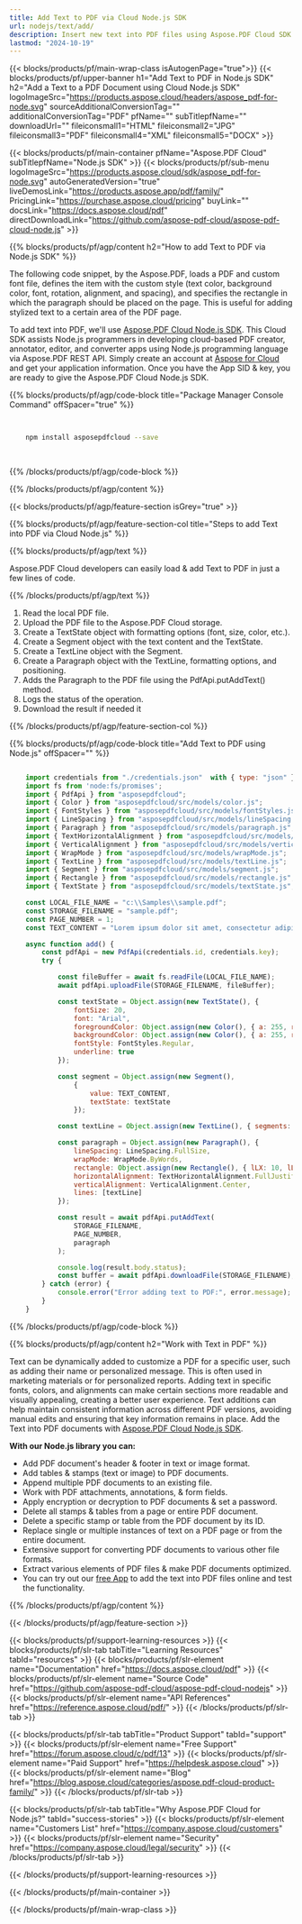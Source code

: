 ```yaml
---
title: Add Text to PDF via Cloud Node.js SDK 
url: nodejs/text/add/
description: Insert new text into PDF files using Aspose.PDF Cloud SDK in Node.js.
lastmod: "2024-10-19"
---
```


{{< blocks/products/pf/main-wrap-class isAutogenPage="true">}}
{{< blocks/products/pf/upper-banner h1="Add Text to PDF in Node.js SDK" h2="Add a Text to a PDF Document using Cloud Node.js SDK" logoImageSrc="https://products.aspose.cloud/headers/aspose_pdf-for-node.svg" sourceAdditionalConversionTag="" additionalConversionTag="PDF" pfName="" subTitlepfName="" downloadUrl="" fileiconsmall1="HTML" fileiconsmall2="JPG" fileiconsmall3="PDF" fileiconsmall4="XML" fileiconsmall5="DOCX" >}}

{{< blocks/products/pf/main-container pfName="Aspose.PDF Cloud" subTitlepfName="Node.js SDK" >}}
{{< blocks/products/pf/sub-menu logoImageSrc="https://products.aspose.cloud/sdk/aspose_pdf-for-node.svg"
autoGeneratedVersion="true"
liveDemosLink="https://products.aspose.app/pdf/family/" PricingLink="https://purchase.aspose.cloud/pricing" buyLink="" docsLink="https://docs.aspose.cloud/pdf"  directDownloadLink="https://github.com/aspose-pdf-cloud/aspose-pdf-cloud-node.js" >}}

{{% blocks/products/pf/agp/content h2="How to add Text to PDF via Node.js SDK" %}}

The following code snippet, by the Aspose.PDF, loads a PDF and custom font file, defines the item with the custom style (text color, background color, font, rotation, alignment, and spacing), and specifies the rectangle in which the paragraph should be placed on the page. This is useful for adding stylized text to a certain area of the PDF page.

To add text into PDF, we'll use
[Aspose.PDF Cloud Node.js SDK](https://products.aspose.cloud/pdf/nodejs/). This Cloud SDK assists Node.js programmers in developing cloud-based PDF creator, annotator, editor, and converter apps using Node.js programming language via Aspose.PDF REST API. Simply create an account at [Aspose for Cloud](https://dashboard.aspose.cloud/#/apps) and get your application information. Once you have the App SID & key, you are ready to give the Aspose.PDF Cloud Node.js SDK.

{{% blocks/products/pf/agp/code-block title="Package Manager Console Command" offSpacer="true" %}}

```bash

     
    npm install asposepdfcloud --save
     
     

```

{{% /blocks/products/pf/agp/code-block %}}

{{% /blocks/products/pf/agp/content %}}

{{< blocks/products/pf/agp/feature-section isGrey="true" >}}

{{% blocks/products/pf/agp/feature-section-col title="Steps to add Text into PDF via Cloud Node.js" %}}

{{% blocks/products/pf/agp/text %}}

Aspose.PDF Cloud developers can easily load & add Text to PDF in just a few lines of code.

{{% /blocks/products/pf/agp/text %}}

1. Read the local PDF file.
1. Upload the PDF file to the Aspose.PDF Cloud storage.
1. Create a TextState object with formatting options (font, size, color, etc.).
1. Create a Segment object with the text content and the TextState.
1. Create a TextLine object with the Segment.
1. Create a Paragraph object with the TextLine, formatting options, and positioning.
1. Adds the Paragraph to the PDF file using the PdfApi.putAddText() method.
1. Logs the status of the operation.
1. Download the result if needed it

{{% /blocks/products/pf/agp/feature-section-col %}}


{{% blocks/products/pf/agp/code-block title="Add Text to PDF using Node.js" offSpacer="" %}}

```js

    import credentials from "./credentials.json"  with { type: "json" };
    import fs from 'node:fs/promises';
    import { PdfApi } from "asposepdfcloud";
    import { Color } from "asposepdfcloud/src/models/color.js";
    import { FontStyles } from "asposepdfcloud/src/models/fontStyles.js";
    import { LineSpacing } from "asposepdfcloud/src/models/lineSpacing.js";
    import { Paragraph } from "asposepdfcloud/src/models/paragraph.js";
    import { TextHorizontalAlignment } from "asposepdfcloud/src/models/textHorizontalAlignment.js";
    import { VerticalAlignment } from "asposepdfcloud/src/models/verticalAlignment.js";
    import { WrapMode } from "asposepdfcloud/src/models/wrapMode.js";
    import { TextLine } from "asposepdfcloud/src/models/textLine.js";
    import { Segment } from "asposepdfcloud/src/models/segment.js";
    import { Rectangle } from "asposepdfcloud/src/models/rectangle.js";
    import { TextState } from "asposepdfcloud/src/models/textState.js";

    const LOCAL_FILE_NAME = "c:\\Samples\\sample.pdf";
    const STORAGE_FILENAME = "sample.pdf";
    const PAGE_NUMBER = 1;
    const TEXT_CONTENT = "Lorem ipsum dolor sit amet, consectetur adipiscing elit.";

    async function add() {
        const pdfApi = new PdfApi(credentials.id, credentials.key);
        try {

            const fileBuffer = await fs.readFile(LOCAL_FILE_NAME);
            await pdfApi.uploadFile(STORAGE_FILENAME, fileBuffer);

            const textState = Object.assign(new TextState(), {
                fontSize: 20,
                font: "Arial",
                foregroundColor: Object.assign(new Color(), { a: 255, r: 0, g: 0, b: 255 }),
                backgroundColor: Object.assign(new Color(), { a: 255, r: 255, g: 255, b: 0 }),
                fontStyle: FontStyles.Regular,
                underline: true
            });

            const segment = Object.assign(new Segment(),
                {
                    value: TEXT_CONTENT,
                    textState: textState
                });

            const textLine = Object.assign(new TextLine(), { segments: [segment] });

            const paragraph = Object.assign(new Paragraph(), {
                lineSpacing: LineSpacing.FullSize,
                wrapMode: WrapMode.ByWords,
                rectangle: Object.assign(new Rectangle(), { lLX: 10, lLY: 10, uRX: 300, uRY: 500 }),
                horizontalAlignment: TextHorizontalAlignment.FullJustify,
                verticalAlignment: VerticalAlignment.Center,
                lines: [textLine]
            });

            const result = await pdfApi.putAddText(
                STORAGE_FILENAME,
                PAGE_NUMBER,
                paragraph
            );

            console.log(result.body.status);
            const buffer = await pdfApi.downloadFile(STORAGE_FILENAME);
        } catch (error) {
            console.error("Error adding text to PDF:", error.message);
        }
    }
```

{{% /blocks/products/pf/agp/code-block %}}

{{% blocks/products/pf/agp/content h2="Work with Text in PDF" %}}

Text can be dynamically added to customize a PDF for a specific user, such as adding their name or personalized message. This is often used in marketing materials or for personalized reports. Adding text in specific fonts, colors, and alignments can make certain sections more readable and visually appealing, creating a better user experience. Text additions can help maintain consistent information across different PDF versions, avoiding manual edits and ensuring that key information remains in place.
Add the Text into PDF documents with [Aspose.PDF Cloud Node.js SDK](https://products.aspose.cloud/pdf/nodejs/).

**With our Node.js library you can:**

+ Add PDF document's header & footer in text or image format.
+ Add tables & stamps (text or image) to PDF documents.
+ Append multiple PDF documents to an existing file.
+ Work with PDF attachments, annotations, & form fields.
+ Apply encryption or decryption to PDF documents & set a password.
+ Delete all stamps & tables from a page or entire PDF document.
+ Delete a specific stamp or table from the PDF document by its ID.
+ Replace single or multiple instances of text on a PDF page or from the entire document.
+ Extensive support for converting PDF documents to various other file formats.
+ Extract various elements of PDF files & make PDF documents optimized.
+ You can try out our [free App](https://products.aspose.app/pdf/editor) to add the text into PDF files online and test the functionality.

{{% /blocks/products/pf/agp/content %}}

{{< /blocks/products/pf/agp/feature-section >}}

{{< blocks/products/pf/support-learning-resources >}}
{{< blocks/products/pf/slr-tab tabTitle="Learning Resources" tabId="resources" >}}
{{< blocks/products/pf/slr-element name="Documentation" href="https://docs.aspose.cloud/pdf" >}}
{{< blocks/products/pf/slr-element name="Source Code" href="https://github.com/aspose-pdf-cloud/aspose-pdf-cloud-nodejs" >}}
{{< blocks/products/pf/slr-element name="API References" href="https://reference.aspose.cloud/pdf/" >}}
{{< /blocks/products/pf/slr-tab >}}

{{< blocks/products/pf/slr-tab tabTitle="Product Support" tabId="support" >}}
{{< blocks/products/pf/slr-element name="Free Support" href="https://forum.aspose.cloud/c/pdf/13" >}}
{{< blocks/products/pf/slr-element name="Paid Support" href="https://helpdesk.aspose.cloud" >}}
{{< blocks/products/pf/slr-element name="Blog" href="https://blog.aspose.cloud/categories/aspose.pdf-cloud-product-family/" >}}
{{< /blocks/products/pf/slr-tab >}}

{{< blocks/products/pf/slr-tab tabTitle="Why Aspose.PDF Cloud for Node.js?" tabId="success-stories" >}}
{{< blocks/products/pf/slr-element name="Customers List" href="https://company.aspose.cloud/customers" >}}
{{< blocks/products/pf/slr-element name="Security" href="https://company.aspose.cloud/legal/security" >}}
{{< /blocks/products/pf/slr-tab >}}

{{< /blocks/products/pf/support-learning-resources >}}

<!-- aboutfile Ends -->

{{< /blocks/products/pf/main-container >}}

{{< /blocks/products/pf/main-wrap-class >}}


